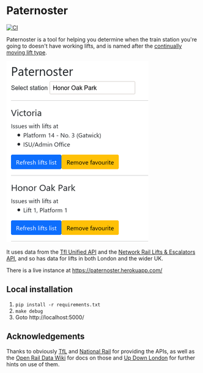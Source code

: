 # Paternoster

[![CI](https://github.com/palfrey/paternoster/actions/workflows/ci.yml/badge.svg)](https://github.com/palfrey/paternoster/actions/workflows/ci.yml)

Paternoster is a tool for helping you determine when the train station you're going to doesn't have working lifts, and is named after the [continually moving lift type](https://en.wikipedia.org/wiki/Paternoster_lift).

![demo](demo.png)

It uses data from the [Tfl Unified API](https://api.tfl.gov.uk/) and the [Network Rail Lifts & Escalators API](https://portal.nr-lift-and-escalator.net/), and so has data for lifts in both London and the wider UK.

There is a live instance at https://paternoster.herokuapp.com/

## Local installation

1. `pip install -r requirements.txt`
2. `make debug`
3. Goto http://localhost:5000/

## Acknowledgements

Thanks to obviously [TfL](https://tfl.gov.uk/) and [National Rail](https://www.nationalrail.co.uk/) for providing the APIs, as well as the [Open Rail Data Wiki](https://wiki.openraildata.com/) for docs on those and [Up Down London](https://www.updownlondon.com/) for further hints on use of them.
